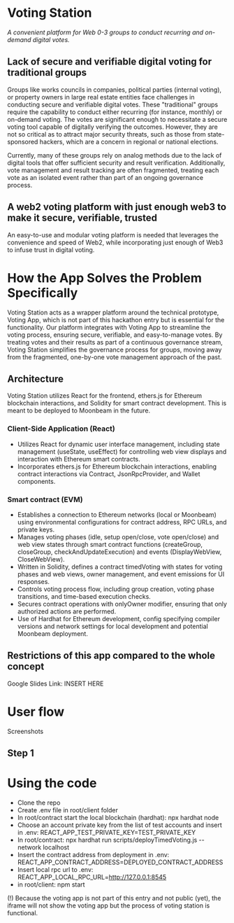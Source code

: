 # Voting Station

*A convenient platform for Web 0-3 groups to conduct recurring and on-demand digital votes.*

## Lack of secure and verifiable digital voting for traditional groups

Groups like works councils in companies, political parties (internal voting), or property owners in large real estate entities face challenges in conducting secure and verifiable digital votes. These "traditional" groups require the capability to conduct either recurring (for instance, monthly) or on-demand voting. The votes are significant enough to necessitate a secure voting tool capable of digitally verifying the outcomes. However, they are not so critical as to attract major security threats, such as those from state-sponsored hackers, which are a concern in regional or national elections.

Currently, many of these groups rely on analog methods due to the lack of digital tools that offer sufficient security and result verification. Additionally, vote management and result tracking are often fragmented, treating each vote as an isolated event rather than part of an ongoing governance process.

## A web2 voting platform with just enough web3 to make it secure, verifiable, trusted

An easy-to-use and modular voting platform is needed that leverages the convenience and speed of Web2, while incorporating just enough of Web3 to infuse trust in digital voting.


# How the App Solves the Problem Specifically

Voting Station acts as a wrapper platform around the technical prototype, Voting App, which is not part of this hackathon entry but is essential for the functionality. Our platform integrates with Voting App to streamline the voting process, ensuring secure, verifiable, and easy-to-manage votes. By treating votes and their results as part of a continuous governance stream, Voting Station simplifies the governance process for groups, moving away from the fragmented, one-by-one vote management approach of the past.

## Architecture

Voting Station utilizes React for the frontend, ethers.js for Ethereum blockchain interactions, and Solidity for smart contract development. This is meant to be deployed to Moonbeam in the future.

### Client-Side Application (React)

- Utilizes React for dynamic user interface management, including state management (useState, useEffect) for controlling web view displays and interaction with Ethereum smart contracts.
- Incorporates ethers.js for Ethereum blockchain interactions, enabling contract interactions via Contract, JsonRpcProvider, and Wallet components.

### Smart contract (EVM)

- Establishes a connection to Ethereum networks (local or Moonbeam) using environmental configurations for contract address, RPC URLs, and private keys.
- Manages voting phases (idle, setup open/close, vote open/close) and web view states through smart contract functions (createGroup, closeGroup, checkAndUpdateExecution) and events (DisplayWebView, CloseWebView).
- Written in Solidity, defines a contract timedVoting with states for voting phases and web views, owner management, and event emissions for UI responses.
- Controls voting process flow, including group creation, voting phase transitions, and time-based execution checks.
- Secures contract operations with onlyOwner modifier, ensuring that only authorized actions are performed.
- Use of Hardhat for Ethereum development, config specifying compiler versions and network settings for local development and potential Moonbeam deployment.


## Restrictions of this app compared to the whole concept


Google Slides Link: INSERT HERE


# User flow
Screenshots 

## Step 1

# Using the code

- Clone the repo
- Create .env file in root/client folder
- In root/contract start the local blockchain (hardhat): npx hardhat node
- Choose an account private key from the list of test accounts and insert in .env: REACT_APP_TEST_PRIVATE_KEY=TEST_PRIVATE_KEY
- In root/contract: npx hardhat run scripts/deployTimedVoting.js --network localhost
- Insert the contract address from deployment in .env: REACT_APP_CONTRACT_ADDRESS=DEPLOYED_CONTRACT_ADDRESS
- Insert local rpc url to .env: REACT_APP_LOCAL_RPC_URL=http://127.0.0.1:8545
- in root/client: npm start

(!) Because the voting app is not part of this entry and not public (yet), the iframe will not show the voting app but the process of voting station is functional.